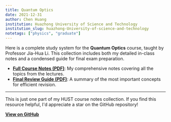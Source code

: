 ```yaml
---
title: Quantum Optics
date: 2021-12-31
author: Chen Huang
institution: Huazhong University of Science and Technology
institution_slug: huazhong-University-of-science-and-technology
notetags: ["physics", "graduate"]
---
```


Here is a complete study system for the **Quantum Optics** course, taught by Professor Jia-Hua Li. This collection includes both my detailed in-class notes and a condensed guide for final exam preparation.

- [**Full Course Notes (PDF)**](/notes/quantum-optics/pdf/quantum-optics.pdf): My comprehensive notes covering all the topics from the lectures.
- [**Final Review Guide (PDF)**](/notes/quantum-optics/pdf/review-quantum-optics.pdf): A summary of the most important concepts for efficient revision.

---

This is just one part of my HUST course notes collection. If you find this resource helpful, I'd appreciate a star on the GitHub repository!

[**View on GitHub**](https://github.com/chenx820/HUST-course-notes)
